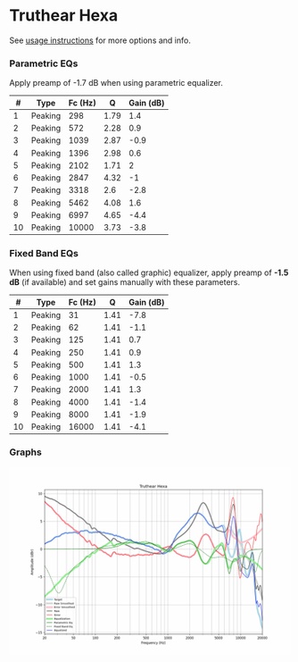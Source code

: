 # Truthear Hexa
See [usage instructions](https://github.com/jaakkopasanen/AutoEq#usage) for more options and info.

### Parametric EQs
Apply preamp of -1.7 dB when using parametric equalizer.

|   # | Type    |   Fc (Hz) |    Q |   Gain (dB) |
|-----|---------|-----------|------|-------------|
|   1 | Peaking |       298 | 1.79 |         1.4 |
|   2 | Peaking |       572 | 2.28 |         0.9 |
|   3 | Peaking |      1039 | 2.87 |        -0.9 |
|   4 | Peaking |      1396 | 2.98 |         0.6 |
|   5 | Peaking |      2102 | 1.71 |         2   |
|   6 | Peaking |      2847 | 4.32 |        -1   |
|   7 | Peaking |      3318 | 2.6  |        -2.8 |
|   8 | Peaking |      5462 | 4.08 |         1.6 |
|   9 | Peaking |      6997 | 4.65 |        -4.4 |
|  10 | Peaking |     10000 | 3.73 |        -3.8 |

### Fixed Band EQs
When using fixed band (also called graphic) equalizer, apply preamp of **-1.5 dB** (if available) and set gains manually with these parameters.

|   # | Type    |   Fc (Hz) |    Q |   Gain (dB) |
|-----|---------|-----------|------|-------------|
|   1 | Peaking |        31 | 1.41 |        -7.8 |
|   2 | Peaking |        62 | 1.41 |        -1.1 |
|   3 | Peaking |       125 | 1.41 |         0.7 |
|   4 | Peaking |       250 | 1.41 |         0.9 |
|   5 | Peaking |       500 | 1.41 |         1.3 |
|   6 | Peaking |      1000 | 1.41 |        -0.5 |
|   7 | Peaking |      2000 | 1.41 |         1.3 |
|   8 | Peaking |      4000 | 1.41 |        -1.4 |
|   9 | Peaking |      8000 | 1.41 |        -1.9 |
|  10 | Peaking |     16000 | 1.41 |        -4.1 |

### Graphs
![](./Truthear%20Hexa.png)
